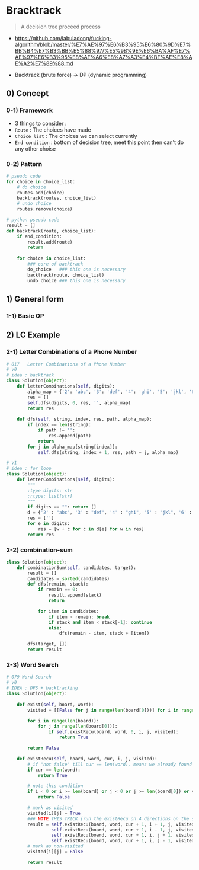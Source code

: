 # Bracktrack 

> A decision tree proceed process

- https://github.com/labuladong/fucking-algorithm/blob/master/%E7%AE%97%E6%B3%95%E6%80%9D%E7%BB%B4%E7%B3%BB%E5%88%97/%E5%9B%9E%E6%BA%AF%E7%AE%97%E6%B3%95%E8%AF%A6%E8%A7%A3%E4%BF%AE%E8%AE%A2%E7%89%88.md

- Backtrack (brute force) -> DP (dynamic programming)

## 0) Concept  

### 0-1) Framework
- 3 things to consider : 
 - `Route` : The choices have made
 - `Choice list` : The choices we can select currently
 - `End condition` : bottom of decision tree, meet this point then can't do any other choise 

### 0-2) Pattern

```python
# pseudo code
for choice in choice_list:
    # do choice
    routes.add(choice)
    backtrack(routes, choice_list)
    # undo choice
    routes.remove(choice)
```

```python
# python pseudo code
result = []
def backtrack(route, choice_list):
    if end_condition:
        result.add(route)
        return
    
    for choice in choice_list:
    	### core of backtrack
        do_choice   ### this one is necessary
        backtrack(route, choice_list)
        undo_choice ### this one is necessary
```

## 1) General form

### 1-1) Basic OP

## 2) LC Example

### 2-1) Letter Combinations of a Phone Number 
```python
# 017 	Letter Combinations of a Phone Number
# V0 
# idea : backtrack
class Solution(object):
    def letterCombinations(self, digits):
        alpha_map = {'2': 'abc', '3': 'def', '4': 'ghi', '5': 'jkl', '6': 'mno', '7': 'pqrs', '8': 'tuv', '9': 'wxyz'}
        res = []
        self.dfs(digits, 0, res, '', alpha_map)
        return res
    
    def dfs(self, string, index, res, path, alpha_map):
        if index == len(string):
            if path != '':
                res.append(path)
            return
        for j in alpha_map[string[index]]:
            self.dfs(string, index + 1, res, path + j, alpha_map)

# V1 
# idea : for loop
class Solution(object):
    def letterCombinations(self, digits):
        """
        :type digits: str
        :rtype: List[str]
        """
        if digits == "": return []
        d = {'2' : "abc", '3' : "def", '4' : "ghi", '5' : "jkl", '6' : "mno", '7' : "pqrs", '8' : "tuv", '9' : "wxyz"}
        res = ['']
        for e in digits:
            res = [w + c for c in d[e] for w in res]
        return res
```

### 2-2) combination-sum
```python
class Solution(object):
    def combinationSum(self, candidates, target):
        result = []
        candidates = sorted(candidates)
        def dfs(remain, stack):
            if remain == 0:
                result.append(stack)
                return 

            for item in candidates:
                if item > remain: break
                if stack and item < stack[-1]: continue
                else:
                    dfs(remain - item, stack + [item])

        dfs(target, [])
        return result
``` 

### 2-3) Word Search
```python
# 079 Word Search
# V0
# IDEA : DFS + backtracking
class Solution(object):
 
    def exist(self, board, word):
        visited = [[False for j in range(len(board[0]))] for i in range(len(board))]

        for i in range(len(board)):
            for j in range(len(board[0])):
                if self.existRecu(board, word, 0, i, j, visited):
                    return True

        return False

    def existRecu(self, board, word, cur, i, j, visited):
        # if "not false" till cur == len(word), means we already found the wprd in board
        if cur == len(word):
            return True

        # note this condition
        if i < 0 or i >= len(board) or j < 0 or j >= len(board[0]) or visited[i][j] or board[i][j] != word[cur]:
            return False

        # mark as visited
        visited[i][j] = True
        ### NOTE THIS TRICK (run the existRecu on 4 directions on the same time)
        result = self.existRecu(board, word, cur + 1, i + 1, j, visited) or\
                 self.existRecu(board, word, cur + 1, i - 1, j, visited) or\
                 self.existRecu(board, word, cur + 1, i, j + 1, visited) or\
                 self.existRecu(board, word, cur + 1, i, j - 1, visited)
        # mark as non-visited
        visited[i][j] = False

        return result
```